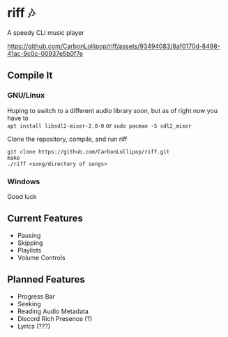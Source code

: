 # riff 🎶
A speedy CLI music player

https://github.com/CarbonLollipop/riff/assets/93494083/8af0170d-8498-41ac-9c0c-00937e5b0f7e

## Compile It
### GNU/Linux
Hoping to switch to a different audio library soon, but as of right now you have to\
`apt install libsdl2-mixer-2.0-0`
or
`sudo pacman -S sdl2_mixer`

Clone the repository, compile, and run riff
```
git clone https://github.com/CarbonLollipop/riff.git
make
./riff <song/directory of songs>
```
### Windows
Good luck

## Current Features
- Pausing
- Skipping
- Playlists
- Volume Controls

## Planned Features
- Progress Bar
- Seeking
- Reading Audio Metadata
- Discord Rich Presence (?)
- Lyrics (???)
